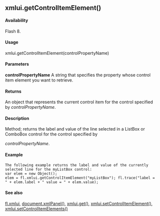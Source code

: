 ## xmlui.getControlItemElement()

#### Availability

Flash 8.

#### Usage

xmlui.getControlItemElement(controlPropertyName)

#### Parameters

**controlPropertyName** A string that specifies the property whose control item element you want to retrieve.

#### Returns

An object that represents the current control item for the control specified by *controlPropertyName*.

#### Description

Method; returns the label and value of the line selected in a ListBox or ComboBox control for the control specified by
>
*controlPropertyName*.

#### Example

```
The following example returns the label and value of the currently selected line for the myListBox control:
var elem = new Object();
elem = fl.xmlui.getControlItemElement("myListBox"); fl.trace("label = " + elem.label + " value = " + elem.value);

```
#### See also

[fl.xmlui](#_bookmark557), [document.xmlPanel()](#_bookmark342), [xmlui.get()](#_bookmark1155), [xmlui.setControlItemElement()](#_bookmark1160), [xmlui.setControlItemElements()](#_bookmark1161)
